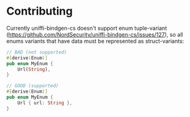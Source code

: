 # Contributing

Currently uniffi-bindgen-cs doesn't support enum tuple-variant (https://github.com/NordSecurity/uniffi-bindgen-cs/issues/127),
so all enums variants that have data must be represented as struct-variants:

```rust
// BAD (not supported)
#[derive(Enum)]
pub enum MyEnum {
    Url(String),
}

// GOOD (supported)
#[derive(Enum)]
pub enum MyEnum {
    Url { url: String },
}
```
